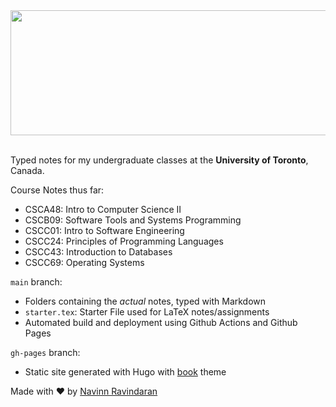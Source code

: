 <!--
---
title: "Home"
slug: "index"
bookHidden: true
bookToc: false
---
-->
<div align="center"><img width="800" height="200" src="https://navn.me/notes/logo.svg" /></div><br />   

Typed notes for my undergraduate classes at the **University of Toronto**, Canada.

Course Notes thus far: 
- CSCA48: Intro to Computer Science II  
- CSCB09: Software Tools and Systems Programming
- CSCC01: Intro to Software Engineering
- CSCC24: Principles of Programming Languages
- CSCC43: Introduction to Databases
- CSCC69: Operating Systems

`main` branch: 
  - Folders containing the *actual* notes, typed with Markdown  
  - `starter.tex`: Starter File used for LaTeX notes/assignments
  - Automated build and deployment using Github Actions and Github Pages

`gh-pages` branch: 
  - Static site generated with Hugo with [book](https://github.com/alex-shpak/hugo-book/) theme

Made with ❤️ by [Navinn Ravindaran](https://navn.me)
